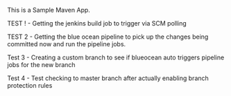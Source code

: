 This is a Sample Maven App. 

TEST ! - Getting the jenkins build job to trigger via SCM polling

TEST 2 - Getting the blue ocean pipeline to pick up the changes being committed now and run the pipeline jobs.

Test 3 - Creating a custom branch to see if blueocean auto triggers pipeline jobs for the new branch

Test 4 - Test checking to master branch after actually enabling branch protection rules
